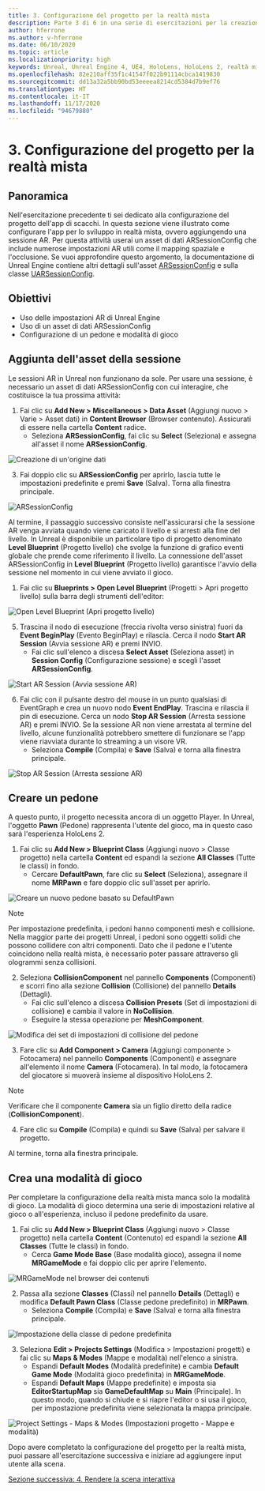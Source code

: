 ```yaml
---
title: 3. Configurazione del progetto per la realtà mista
description: Parte 3 di 6 in una serie di esercitazioni per la creazione di una semplice app di scacchi con Unreal Engine 4 e il plug-in UX Tools di Mixed Reality Toolkit
author: hferrone
ms.author: v-hferrone
ms.date: 06/10/2020
ms.topic: article
ms.localizationpriority: high
keywords: Unreal, Unreal Engine 4, UE4, HoloLens, HoloLens 2, realtà mista, esercitazione, guida introduttiva, mrtk, uxt, UX Tools, documentazione, visore VR realtà mista, visore VR di windows mixed reality, visore per realtà virtuale
ms.openlocfilehash: 82e210aff35f1c41547f022b91114cbca1419830
ms.sourcegitcommit: dd13a32a5bb90bd53eeeea8214cd5384d7b9ef76
ms.translationtype: HT
ms.contentlocale: it-IT
ms.lasthandoff: 11/17/2020
ms.locfileid: "94679880"
---
```

# <a name="3-setting-up-your-project-for-mixed-reality"></a>3. Configurazione del progetto per la realtà mista

## <a name="overview"></a>Panoramica

Nell'esercitazione precedente ti sei dedicato alla configurazione del progetto dell'app di scacchi. In questa sezione viene illustrato come configurare l'app per lo sviluppo in realtà mista, ovvero aggiungendo una sessione AR. Per questa attività userai un asset di dati ARSessionConfig che include numerose impostazioni AR utili come il mapping spaziale e l'occlusione. Se vuoi approfondire questo argomento, la documentazione di Unreal Engine contiene altri dettagli sull'asset [ARSessionConfig](https://docs.unrealengine.com/en-US/PythonAPI/class/ARSessionConfig.html) e sulla classe [UARSessionConfig](https://docs.unrealengine.com/en-US/API/Runtime/AugmentedReality/UARSessionConfig/index.html).

## <a name="objectives"></a>Obiettivi
* Uso delle impostazioni AR di Unreal Engine 
* Uso di un asset di dati ARSessionConfig
* Configurazione di un pedone e modalità di gioco

## <a name="adding-the-session-asset"></a>Aggiunta dell'asset della sessione
Le sessioni AR in Unreal non funzionano da sole. Per usare una sessione, è necessario un asset di dati ARSessionConfig con cui interagire, che costituisce la tua prossima attività:

1. Fai clic su **Add New > Miscellaneous > Data Asset** (Aggiungi nuovo > Varie > Asset dati) in **Content Browser** (Browser contenuto). Assicurati di essere nella cartella **Content** radice. 
    * Seleziona **ARSessionConfig**, fai clic su **Select** (Seleziona) e assegna all'asset il nome **ARSessionConfig**.

![Creazione di un'origine dati](images/unreal-uxt/3-createasset.PNG)

3. Fai doppio clic su **ARSessionConfig** per aprirlo, lascia tutte le impostazioni predefinite e premi **Save** (Salva). Torna alla finestra principale. 

![ARSessionConfig](images/unreal-uxt/3-arsessionconfig.PNG)

Al termine, il passaggio successivo consiste nell'assicurarsi che la sessione AR venga avviata quando viene caricato il livello e si arresti alla fine del livello. In Unreal è disponibile un particolare tipo di progetto denominato **Level Blueprint** (Progetto livello) che svolge la funzione di grafico eventi globale che prende come riferimento il livello. La connessione dell'asset ARSessionConfig in **Level Blueprint** (Progetto livello) garantisce l'avvio della sessione nel momento in cui viene avviato il gioco.

1. Fai clic su **Blueprints > Open Level Blueprint** (Progetti > Apri progetto livello) sulla barra degli strumenti dell'editor: 

![Open Level Blueprint (Apri progetto livello)](images/unreal-uxt/3-level-blueprint.PNG)

5. Trascina il nodo di esecuzione (freccia rivolta verso sinistra) fuori da **Event BeginPlay** (Evento BeginPlay) e rilascia. Cerca il nodo **Start AR Session** (Avvia sessione AR) e premi INVIO.  
    * Fai clic sull'elenco a discesa **Select Asset** (Seleziona asset) in **Session Config** (Configurazione sessione) e scegli l'asset **ARSessionConfig**. 

![Start AR Session (Avvia sessione AR)](images/unreal-uxt/3-start-ar-session.PNG)

6. Fai clic con il pulsante destro del mouse in un punto qualsiasi di EventGraph e crea un nuovo nodo **Event EndPlay**. Trascina e rilascia il pin di esecuzione. Cerca un nodo **Stop AR Session** (Arresta sessione AR) e premi INVIO. Se la sessione AR non viene arrestata al termine del livello, alcune funzionalità potrebbero smettere di funzionare se l'app viene riavviata durante lo streaming a un visore VR. 
    * Seleziona **Compile** (Compila) e **Save** (Salva) e torna alla finestra principale.

![Stop AR Session (Arresta sessione AR)](images/unreal-uxt/3-stoparsession.PNG)

## <a name="create-a-pawn"></a>Creare un pedone
A questo punto, il progetto necessita ancora di un oggetto Player. In Unreal, l'oggetto **Pawn** (Pedone) rappresenta l'utente del gioco, ma in questo caso sarà l'esperienza HoloLens 2.

1. Fai clic su **Add New > Blueprint Class** (Aggiungi nuovo > Classe progetto) nella cartella **Content** ed espandi la sezione **All Classes** (Tutte le classi) in fondo. 
    * Cercare **DefaultPawn**, fare clic su **Select** (Seleziona), assegnare il nome **MRPawn** e fare doppio clic sull'asset per aprirlo. 

![Creare un nuovo pedone basato su DefaultPawn](images/unreal-uxt/3-defaultpawn.PNG)

> [!NOTE]
> Per impostazione predefinita, i pedoni hanno componenti mesh e collisione. Nella maggior parte dei progetti Unreal, i pedoni sono oggetti solidi che possono collidere con altri componenti. Dato che il pedone e l'utente coincidono nella realtà mista, è necessario poter passare attraverso gli ologrammi senza collisioni. 

2. Seleziona **CollisionComponent** nel pannello **Components** (Componenti) e scorri fino alla sezione **Collision** (Collisione) del pannello **Details** (Dettagli). 
    * Fai clic sull'elenco a discesa **Collision Presets** (Set di impostazioni di collisione) e cambia il valore in **NoCollision**. 
    * Eseguire la stessa operazione per **MeshComponent**.

![Modifica dei set di impostazioni di collisione del pedone](images/unreal-uxt/3-nocollision.PNG)

3. Fare clic su **Add Component > Camera** (Aggiungi componente > Fotocamera) nel pannello **Components** (Componenti) e assegnare all'elemento il nome **Camera** (Fotocamera). In tal modo, la fotocamera del giocatore si muoverà insieme al dispositivo HoloLens 2.

> [!NOTE]
> Verificare che il componente **Camera** sia un figlio diretto della radice (**CollisionComponent**).

4. Fare clic su **Compile** (Compila) e quindi su **Save** (Salva) per salvare il progetto.

Al termine, torna alla finestra principale.

## <a name="create-a-game-mode"></a>Crea una modalità di gioco
Per completare la configurazione della realtà mista manca solo la modalità di gioco. La modalità di gioco determina una serie di impostazioni relative al gioco o all'esperienza, incluso il pedone predefinito da usare.

1.  Fai clic su **Add New > Blueprint Class** (Aggiungi nuovo > Classe progetto) nella cartella **Content** (Contenuto) ed espandi la sezione **All Classes** (Tutte le classi) in fondo. 
    * Cerca **Game Mode Base** (Base modalità gioco), assegna il nome **MRGameMode** e fai doppio clic per aprire l'elemento. 

![MRGameMode nel browser dei contenuti](images/unreal-uxt/3-gamemode.PNG)

2.  Passa alla sezione **Classes** (Classi) nel pannello **Details** (Dettagli) e modifica **Default Pawn Class** (Classe pedone predefinito) in **MRPawn**. 
    * Seleziona **Compile** (Compila) e **Save** (Salva) e torna alla finestra principale. 

![Impostazione della classe di pedone predefinita](images/unreal-uxt/3-setpawn.PNG)

3.  Seleziona **Edit > Projects Settings** (Modifica > Impostazioni progetti) e fai clic su **Maps & Modes** (Mappe e modalità) nell'elenco a sinistra. 
    * Espandi **Default Modes** (Modalità predefinite) e cambia **Default Game Mode** (Modalità gioco predefinita) in **MRGameMode**. 
    * Espandi **Default Maps** (Mappe predefinite) e imposta sia **EditorStartupMap** sia **GameDefaultMap** su **Main** (Principale). In questo modo, quando si chiude e si riapre l'editor o si usa il gioco, per impostazione predefinita viene selezionata la mappa principale.

![Project Settings - Maps & Modes (Impostazioni progetto - Mappe e modalità)](images/unreal-uxt/3-mapsandmodes.PNG)

Dopo avere completato la configurazione del progetto per la realtà mista, puoi passare all'esercitazione successiva e iniziare ad aggiungere input utente alla scena. 

[Sezione successiva: 4. Rendere la scena interattiva](unreal-uxt-ch4.md)

